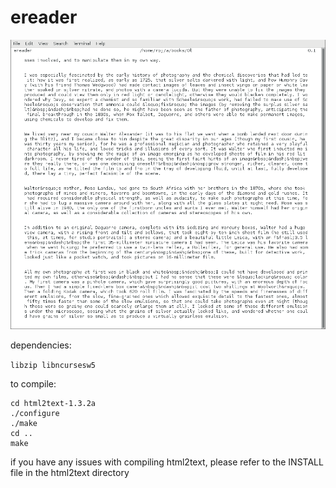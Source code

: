 # ereader

![Alt text](/screen_1.png?raw=true "ereader running in GNOME Terminal")

dependencies:

`libzip libncursesw5`

to compile:

```
cd html2text-1.3.2a
./configure
./make
cd ..
make
```

if you have any issues with compiling html2text, please refer to the INSTALL file in the html2text directory
